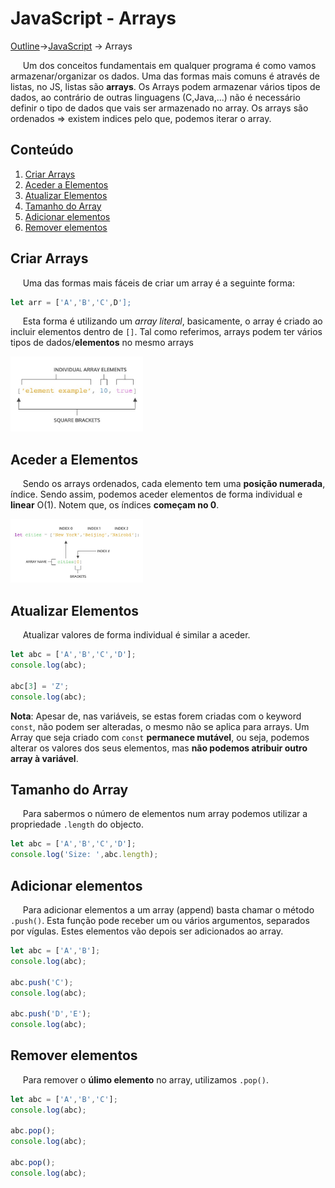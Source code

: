 # JavaScript - Arrays
[Outline](https://github.com/eamorgado/NUCC-2020-2021-Web/blob/main/README.md)->[JavaScript](https://github.com/eamorgado/NUCC-2020-2021-Web/blob/main/Docs/JavaScript/JavaScript.md) -> Arrays

&nbsp;&nbsp;&nbsp;&nbsp; Um dos conceitos fundamentais em qualquer programa é como vamos armazenar/organizar os dados. Uma das formas mais comuns é através de listas, no JS, listas são **arrays**. Os Arrays podem armazenar vários tipos de dados, ao contrário de outras linguagens (C,Java,...) não é necessário definir o tipo de dados que vais ser armazenado no array. Os arrays são ordenados => existem indices pelo que, podemos iterar o array.

## Conteúdo
1. [Criar Arrays](#Criar-Arrays)  
2. [Aceder a Elementos](#Aceder-a-Elementos)  
3. [Atualizar Elementos](#Atualizar-Elementos)   
4. [Tamanho do Array](#Tamanho-do-Array)  
5. [Adicionar elementos](#Adicionar-elementos)  
6. [Remover elementos](#Remover-elementos)  

## Criar Arrays
&nbsp;&nbsp;&nbsp;&nbsp; Uma das formas mais fáceis de criar um array é a seguinte forma:
```javascript
let arr = ['A','B','C',D'];
```
&nbsp;&nbsp;&nbsp;&nbsp; Esta forma é utilizando um *array literal*, basicamente, o array é criado ao incluir elementos dentro de ```[]```. Tal como referimos, arrays podem ter vários tipos de dados/**elementos** no mesmo arrays

<img src="https://github.com/eamorgado/NUCC-2020-2021-Web/blob/main/Docs/Images/JavaScript/array_literal.jpg" alt="Array literal" width="42%">

## Aceder a Elementos
&nbsp;&nbsp;&nbsp;&nbsp; Sendo os arrays ordenados, cada elemento tem uma **posição numerada**, índice. Sendo assim, podemos aceder elementos de forma individual e **linear** O(1). Notem que, os índices **começam no 0**.

<img src="https://github.com/eamorgado/NUCC-2020-2021-Web/blob/main/Docs/Images/JavaScript/array_access.jpg" alt="Aceder a elementos em array" width="42%">

## Atualizar Elementos
&nbsp;&nbsp;&nbsp;&nbsp; Atualizar valores de forma individual é similar a aceder.

```javascript
let abc = ['A','B','C','D'];
console.log(abc);

abc[3] = 'Z';
console.log(abc);
```

**Nota**: Apesar de, nas variáveis, se estas forem criadas com o keyword ```const```, não podem ser alteradas, o mesmo não se aplica para arrays. Um Array que seja criado com ```const``` **permanece mutável**, ou seja, podemos alterar os valores dos seus elementos, mas **não podemos atribuir outro array à variável**.

## Tamanho do Array
&nbsp;&nbsp;&nbsp;&nbsp; Para sabermos o número de elementos num array podemos utilizar a propriedade ```.length``` do objecto.

```javascript
let abc = ['A','B','C','D'];
console.log('Size: ',abc.length);
```

## Adicionar elementos
&nbsp;&nbsp;&nbsp;&nbsp; Para adicionar elementos a um array (append) basta chamar o método ```.push()```. Esta função pode receber um ou vários argumentos, separados por vígulas. Estes elementos vão depois ser adicionados ao array.

```javascript
let abc = ['A','B'];
console.log(abc);

abc.push('C');
console.log(abc);

abc.push('D','E');
console.log(abc);
```

## Remover elementos
&nbsp;&nbsp;&nbsp;&nbsp; Para remover o **úlimo elemento** no array, utilizamos ```.pop()```.

```javascript
let abc = ['A','B','C'];
console.log(abc);

abc.pop();
console.log(abc);

abc.pop();
console.log(abc);
```
